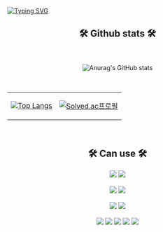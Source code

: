[![Typing SVG](https://readme-typing-svg.demolab.com/?lines=Hi!+My+name+is+Kyeong+soo&vCenter=true&size=30&duration=5000&width=600)](https://git.io/typing-svg)
<br/>
<h2 align="center">🛠️ Github stats 🛠️</h2>
<br/>
<div align="center">
  
![Anurag's GitHub stats](https://github-readme-stats.vercel.app/api?username=leeks9653&show_icons=true&theme=radical)
  
</div>
<br/>

<div align="center">
 <table>
  <tr>
   <td>

[![Top Langs](https://github-readme-stats.vercel.app/api/top-langs/?username=leeks9653)](https://github.com/anuraghazra/github-readme-stats)

   </td>
   <td>

[![Solved.ac프로필](http://mazassumnida.wtf/api/generate_badge?boj=leeks9653)](https://solved.ac/leeks9653)

   </td>
  </tr>
 <table>
</div>
  
<br/>
<h2 align="center">🛠️ Can use 🛠️</h2>
<div align="center">
  <img src="https://img.shields.io/badge/HTML5-E34F26?style=flat-square&logo=HTML5&logoColor=FFFFFF"/>
  <img src="https://img.shields.io/badge/CSS3-1572B6?style=flat-square&logo=CSS3&logoColor=FFFFFF"/>
</div>
<br/>
<div align="center">
  <img src="https://img.shields.io/badge/JavaScript-F7DF1E?style=flat-square&logo=JavaScript&logoColor=FFFFFF"/>
  <img src="https://img.shields.io/badge/TypeScript-3178C6?style=flat-square&logo=TypeScript&logoColor=FFFFFF"/>
</div>
<br/>
<div align="center">
  <img src="https://img.shields.io/badge/React-61DAFB?style=flat-square&logo=React&logoColor=FFFFFF"/>
  <img src="https://img.shields.io/badge/Next.js-000000?style=flat-square&logo=Next.js&logoColor=FFFFFF"/>
</div>
<br/>
<div align="center">
  <img src="https://img.shields.io/badge/styled-components-DB7093?style=flat-square&logo=styled-components&logoColor=FFFFFF"/>
  <img src="https://img.shields.io/badge/React Query-FF4154?style=flat-square&logo=React Query&logoColor=FFFFFF"/>
  <img src="https://img.shields.io/badge/Redux-764ABC?style=flat-square&logo=Redux&logoColor=FFFFFF"/>
  <img src="https://img.shields.io/badge/Axios-5A29E4?style=flat-square&logo=Axios&logoColor=FFFFFF"/>
  <img src="https://img.shields.io/badge/Storybook-FF4785?style=flat-square&logo=Storybook&logoColor=FFFFFF"/>
</div>




